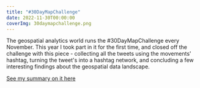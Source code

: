 ```yaml
---
title: "#30DayMapChallenge"
date: 2022-11-30T00:00:00
coverImg: 30daymapchallenge.png
---
```


The geospatial analytics world runs the #30DayMapChallenge every November. This year I took part in it for the first time, and closed off the challenge with this piece - collecting all the tweets using the movements' hashtag, turning the tweet's into a hashtag network, and concluding a few interesting findings about the geospatial data landscape.

<!--more-->

[See my summary on it here](https://www.linkedin.com/feed/update/urn:li:activity:7003688513904742400/)
